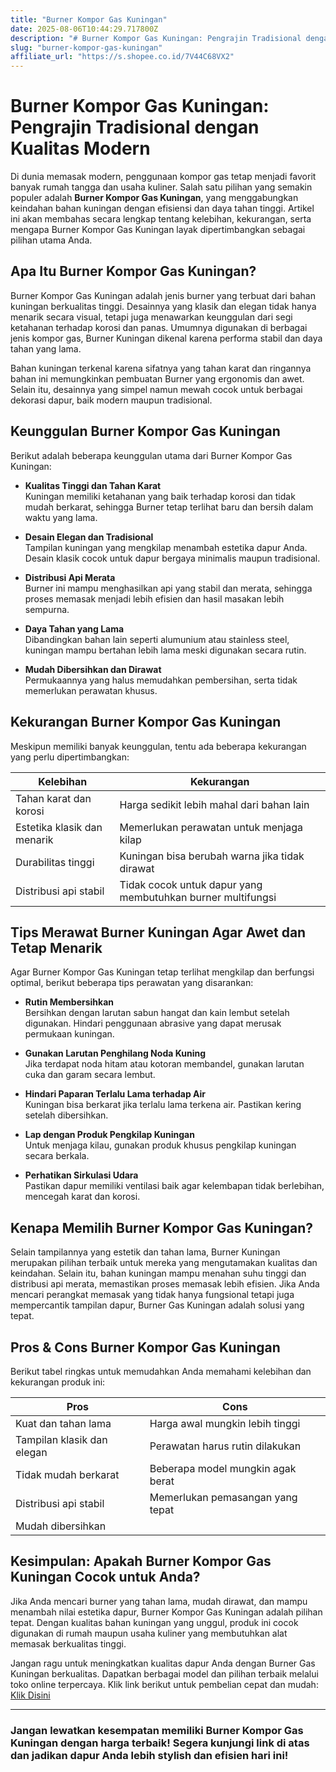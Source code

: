 ```yaml
---
title: "Burner Kompor Gas Kuningan"
date: 2025-08-06T10:44:29.717800Z
description: "# Burner Kompor Gas Kuningan: Pengrajin Tradisional dengan Kualitas Modern..."
slug: "burner-kompor-gas-kuningan"
affiliate_url: "https://s.shopee.co.id/7V44C68VX2"
---
```

# Burner Kompor Gas Kuningan: Pengrajin Tradisional dengan Kualitas Modern

Di dunia memasak modern, penggunaan kompor gas tetap menjadi favorit banyak rumah tangga dan usaha kuliner. Salah satu pilihan yang semakin populer adalah **Burner Kompor Gas Kuningan**, yang menggabungkan keindahan bahan kuningan dengan efisiensi dan daya tahan tinggi. Artikel ini akan membahas secara lengkap tentang kelebihan, kekurangan, serta mengapa Burner Kompor Gas Kuningan layak dipertimbangkan sebagai pilihan utama Anda.

## Apa Itu Burner Kompor Gas Kuningan?

Burner Kompor Gas Kuningan adalah jenis burner yang terbuat dari bahan kuningan berkualitas tinggi. Desainnya yang klasik dan elegan tidak hanya menarik secara visual, tetapi juga menawarkan keunggulan dari segi ketahanan terhadap korosi dan panas. Umumnya digunakan di berbagai jenis kompor gas, Burner Kuningan dikenal karena performa stabil dan daya tahan yang lama.

Bahan kuningan terkenal karena sifatnya yang tahan karat dan ringannya bahan ini memungkinkan pembuatan Burner yang ergonomis dan awet. Selain itu, desainnya yang simpel namun mewah cocok untuk berbagai dekorasi dapur, baik modern maupun tradisional.

## Keunggulan Burner Kompor Gas Kuningan

Berikut adalah beberapa keunggulan utama dari Burner Kompor Gas Kuningan:

- **Kualitas Tinggi dan Tahan Karat**  
  Kuningan memiliki ketahanan yang baik terhadap korosi dan tidak mudah berkarat, sehingga Burner tetap terlihat baru dan bersih dalam waktu yang lama.

- **Desain Elegan dan Tradisional**  
  Tampilan kuningan yang mengkilap menambah estetika dapur Anda. Desain klasik cocok untuk dapur bergaya minimalis maupun tradisional.

- **Distribusi Api Merata**  
  Burner ini mampu menghasilkan api yang stabil dan merata, sehingga proses memasak menjadi lebih efisien dan hasil masakan lebih sempurna.

- **Daya Tahan yang Lama**  
  Dibandingkan bahan lain seperti alumunium atau stainless steel, kuningan mampu bertahan lebih lama meski digunakan secara rutin.

- **Mudah Dibersihkan dan Dirawat**  
  Permukaannya yang halus memudahkan pembersihan, serta tidak memerlukan perawatan khusus.

## Kekurangan Burner Kompor Gas Kuningan

Meskipun memiliki banyak keunggulan, tentu ada beberapa kekurangan yang perlu dipertimbangkan:

| Kelebihan                               | Kekurangan                                   |
|----------------------------------------|----------------------------------------------|
| Tahan karat dan korosi               | Harga sedikit lebih mahal dari bahan lain   |
| Estetika klasik dan menarik          | Memerlukan perawatan untuk menjaga kilap  |
| Durabilitas tinggi                   | Kuningan bisa berubah warna jika tidak dirawat |
| Distribusi api stabil                | Tidak cocok untuk dapur yang membutuhkan burner multifungsi |

## Tips Merawat Burner Kuningan Agar Awet dan Tetap Menarik

Agar Burner Kompor Gas Kuningan tetap terlihat mengkilap dan berfungsi optimal, berikut beberapa tips perawatan yang disarankan:

- **Rutin Membersihkan**  
  Bersihkan dengan larutan sabun hangat dan kain lembut setelah digunakan. Hindari penggunaan abrasive yang dapat merusak permukaan kuningan.

- **Gunakan Larutan Penghilang Noda Kuning**  
  Jika terdapat noda hitam atau kotoran membandel, gunakan larutan cuka dan garam secara lembut.

- **Hindari Paparan Terlalu Lama terhadap Air**  
  Kuningan bisa berkarat jika terlalu lama terkena air. Pastikan kering setelah dibersihkan.

- **Lap dengan Produk Pengkilap Kuningan**  
  Untuk menjaga kilau, gunakan produk khusus pengkilap kuningan secara berkala.

- **Perhatikan Sirkulasi Udara**  
  Pastikan dapur memiliki ventilasi baik agar kelembapan tidak berlebihan, mencegah karat dan korosi.

## Kenapa Memilih Burner Kompor Gas Kuningan?

Selain tampilannya yang estetik dan tahan lama, Burner Kuningan merupakan pilihan terbaik untuk mereka yang mengutamakan kualitas dan keindahan. Selain itu, bahan kuningan mampu menahan suhu tinggi dan distribusi api merata, memastikan proses memasak lebih efisien. Jika Anda mencari perangkat memasak yang tidak hanya fungsional tetapi juga mempercantik tampilan dapur, Burner Gas Kuningan adalah solusi yang tepat.

## Pros & Cons Burner Kompor Gas Kuningan

Berikut tabel ringkas untuk memudahkan Anda memahami kelebihan dan kekurangan produk ini:

| **Pros**                                    | **Cons**                              |
|----------------------------------------------|--------------------------------------|
| Kuat dan tahan lama                        | Harga awal mungkin lebih tinggi   |
| Tampilan klasik dan elegan                  | Perawatan harus rutin dilakukan  |
| Tidak mudah berkarat                       | Beberapa model mungkin agak berat |
| Distribusi api stabil                       | Memerlukan pemasangan yang tepat |
| Mudah dibersihkan                          |                                        |

## Kesimpulan: Apakah Burner Kompor Gas Kuningan Cocok untuk Anda?

Jika Anda mencari burner yang tahan lama, mudah dirawat, dan mampu menambah nilai estetika dapur, Burner Kompor Gas Kuningan adalah pilihan tepat. Dengan kualitas bahan kuningan yang unggul, produk ini cocok digunakan di rumah maupun usaha kuliner yang membutuhkan alat memasak berkualitas tinggi.

Jangan ragu untuk meningkatkan kualitas dapur Anda dengan Burner Gas Kuningan berkualitas. Dapatkan berbagai model dan pilihan terbaik melalui toko online terpercaya. Klik link berikut untuk pembelian cepat dan mudah: [Klik Disini](https://s.shopee.co.id/7V44C68VX2)

---

### Jangan lewatkan kesempatan memiliki Burner Kompor Gas Kuningan dengan harga terbaik! Segera kunjungi link di atas dan jadikan dapur Anda lebih stylish dan efisien hari ini!